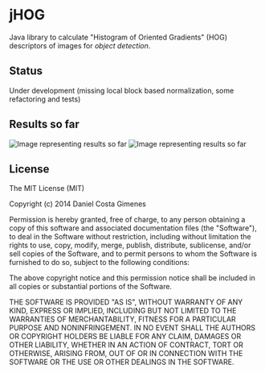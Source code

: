 jHOG
====

Java library to calculate "Histogram of Oriented Gradients" (HOG) descriptors of images for *object detection*.

## Status

Under development (missing local block based normalization, some refactoring and tests)

## Results so far

![Image representing results so far](https://raw2.github.com/danielgimenes/jHOG/master/doc/so_far5.png)
![Image representing results so far](https://raw2.github.com/danielgimenes/jHOG/master/doc/so_far6.png)


## License

The MIT License (MIT)

Copyright (c) 2014 Daniel Costa Gimenes

Permission is hereby granted, free of charge, to any person obtaining a copy
of this software and associated documentation files (the "Software"), to deal
in the Software without restriction, including without limitation the rights
to use, copy, modify, merge, publish, distribute, sublicense, and/or sell
copies of the Software, and to permit persons to whom the Software is
furnished to do so, subject to the following conditions:

The above copyright notice and this permission notice shall be included in all
copies or substantial portions of the Software.

THE SOFTWARE IS PROVIDED "AS IS", WITHOUT WARRANTY OF ANY KIND, EXPRESS OR
IMPLIED, INCLUDING BUT NOT LIMITED TO THE WARRANTIES OF MERCHANTABILITY,
FITNESS FOR A PARTICULAR PURPOSE AND NONINFRINGEMENT. IN NO EVENT SHALL THE
AUTHORS OR COPYRIGHT HOLDERS BE LIABLE FOR ANY CLAIM, DAMAGES OR OTHER
LIABILITY, WHETHER IN AN ACTION OF CONTRACT, TORT OR OTHERWISE, ARISING FROM,
OUT OF OR IN CONNECTION WITH THE SOFTWARE OR THE USE OR OTHER DEALINGS IN THE
SOFTWARE.
